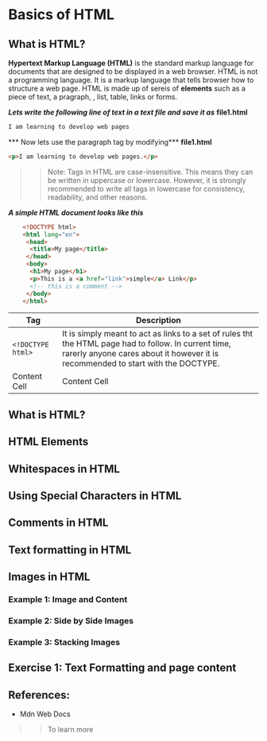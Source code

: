 
# Basics of HTML
## What is HTML?
**Hypertext Markup Language (HTML)** is the standard markup language for documents that are designed to be displayed in a web browser. HTML is not a programming language. It is a markup language that tells browser how to structure a web page. HTML is made up of sereis of **elements** such as a piece of text, a pragraph, , list, table, links or forms.

***Lets write the following line of text in a text file and save it as*** **file1.html** 

```html
I am learning to develop web pages
```

*** Now lets use the paragraph tag by modifying*** **file1.html**
```html
<p>I am learning to develop web pages.</p>
```

>> Note: Tags in HTML are case-insensitive. This means they can be written in uppercase or lowercase. However, it is strongly recommended to write all tags in lowercase for consistency, readability, and other reasons.

***A simple HTML document looks like this***
```html
    <!DOCTYPE html>
    <html lang="en">
     <head>
      <title>My page</title>
     </head>
     <body>
      <h1>My page</h1>
      <p>This is a <a href="link">simple</a> Link</p>
      <!-- this is a comment -->
     </body>
    </html>
```   
| Tag  | Description |
| ------------- | ------------- |
| ```<!DOCTYPE html>```  | It is simply meant to act as links to a set of rules tht the HTML page had to follow. In current time, rarerly anyone cares about it however it is recommended to start with the DOCTYPE.   |
| Content Cell  | Content Cell  |


## What is HTML?

## HTML Elements

## Whitespaces in HTML

## Using Special Characters in HTML

## Comments in HTML

## Text formatting in HTML

## Images in HTML

### Example 1: Image and Content

### Example 2: Side by Side Images

### Example 3: Stacking Images

## Exercise 1: Text Formatting and page content

## References: 
- Mdn Web Docs 

>> To learn more


